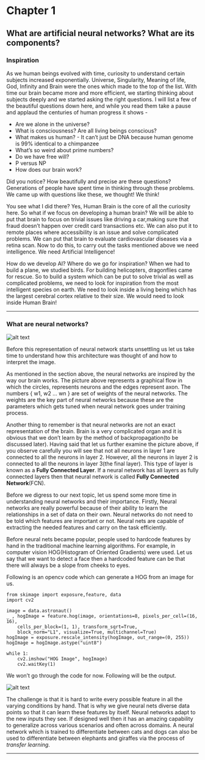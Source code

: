 # Chapter 1
## What are artificial neural networks? What are its components?

### Inspiration 

As we human beings evolved with time, curiosity to understand certain subjects increased exponentially. Universe, Singularity, Meaning of life, God, Infinity and Brain were the ones which made to the top of the list. With time our brain became more and more efficient, we starting thinking about subjects deeply and we started asking the right questions. I will list a few of the beautiful questions down here, and while you read them take a pause and applaud the centuries of human progress it shows - 

- Are we alone in the universe?
- What is consciousness? Are all living beings conscious?
- What makes us human? - It can’t just be DNA because human genome is 99% identical to a chimpanzee
- What’s so weird about prime numbers? 
- Do we have free will?
- P versus NP 
- How does our brain work? 

Did you notice? How beautifully and precise are these questions? Generations of people have spent time in thinking through these problems. We came up with questions like these, we thought! We think! 

You see what I did there? Yes, Human Brain is the core of all the curiosity here. So what if we focus on developing a human brain? We will be able to put that brain to focus on trivial issues like driving a car,making sure that fraud doesn’t happen over credit card transactions etc. We can also put it to remote places where accessibility is an issue and solve complicated problems. We can put that brain to evaluate cardiovascular diseases via a retina scan. Now to do this, to carry out the tasks mentioned above we need intelligence. We need Artificial Intelligence!

How do we develop AI? Where do we go for inspiration? When we had to build a plane, we studied birds. For building helicopters, dragonflies came for rescue. So to build a system which can be put to solve trivial as well as complicated problems, we need to look for inspiration from the most intelligent species on earth. We need to look inside a living being which has the largest cerebral cortex relative to their size. We would need to look inside Human Brain! 

--- 

### What are neural networks?

![alt text](https://github.com/vaibhawvipul/First-steps-towards-Deep-Learning/Chapter-1/assests/Chapter-1-fig-1.png "Figure 1")


Before this representation of neural network starts unsettling us let us take time to understand how this architecture was thought of and how to interpret the image.

As mentioned in the section above, the neural networks are inspired by the way our brain works. The picture above represents a graphical flow in which the circles, represents neurons and the edges represent axon. The numbers { w1, w2 … wn } are set of weights of the neural networks. The weights are the key part of neural networks because these are the parameters which gets tuned when neural network goes under training process.  

Another thing to remember is that neural networks are not an exact representation of the brain. Brain is a very complicated organ and it is obvious that we don’t learn by the method of backpropagation(to be discussed later). Having said that let us further examine the picture above, if you observe carefully you will see that not all neurons in layer 1 are connected to all the neurons in layer 2. However, all the neurons in layer 2 is connected to all the neurons in layer 3(the final layer). This type of layer is known as a **Fully Connected Layer**. If a neural network has all layers as fully connected layers then that neural network is called **Fully Connected Network**(FCN). 

Before we digress to our next topic, let us spend some more time in understanding neural networks and their importance. 
Firstly, Neural networks are really powerful because of their ability to learn the relationships in a set of data on their own. Neural networks do not need to be told which features are important or not. Neural nets are capable of extracting the needed features and carry on the task efficiently.

Before neural nets became popular, people used to hardcode features by hand in the traditional machine learning algorithms. For example, in computer vision HOG(Histogram of Oriented Gradients) were used. Let us say that we want to detect a face then a hardcoded feature can be that there will always be a slope from cheeks to eyes. 

Following is an opencv code which can generate a HOG from an image for us.

```
from skimage import exposure,feature, data
import cv2
 
image = data.astronaut()
_ , hogImage = feature.hog(image, orientations=8, pixels_per_cell=(16, 16), 
	cells_per_block=(1, 1), transform_sqrt=True, 
	block_norm="L1", visualize=True, multichannel=True)
hogImage = exposure.rescale_intensity(hogImage, out_range=(0, 255))
hogImage = hogImage.astype("uint8")

while 1: 
	cv2.imshow("HOG Image", hogImage)
	cv2.waitKey(1)
```
We won’t go through the code for now. Following will be the output.

![alt text](https://github.com/vaibhawvipul/First-steps-towards-Deep-Learning/Chapter-1/assests/Chapter-1-hog.png "HOG")

The challenge is that it is hard to write every possible feature in all the varying conditions by hand. That is why we give neural nets diverse data points so that it can learn these features by itself.  Neural networks adapt to the new inputs they see. If designed well then it has an amazing capability to generalize across various scenarios and often across domains. A neural network which is trained to differentiate between cats and dogs can also be used to differentiate between elephants and giraffes via the process of *transfer learning*.  

--- 

